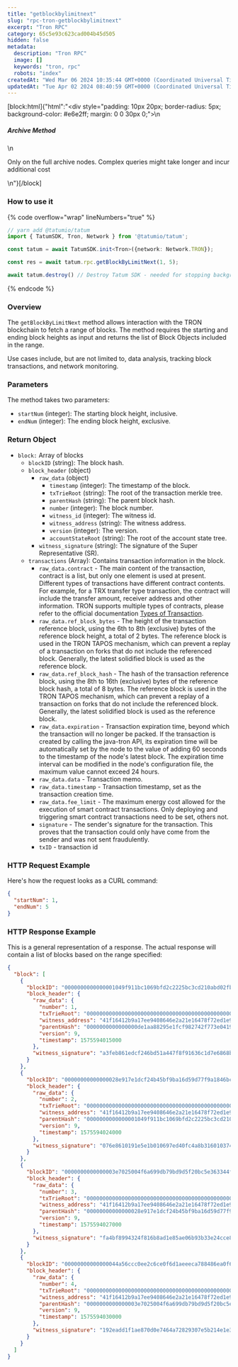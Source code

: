 ```yaml
---
title: "getblockbylimitnext"
slug: "rpc-tron-getblockbylimitnext"
excerpt: "Tron RPC"
category: 65c5e93c623cad004b45d505
hidden: false
metadata: 
  description: "Tron RPC"
  image: []
  keywords: "tron, rpc"
  robots: "index"
createdAt: "Wed Mar 06 2024 10:35:44 GMT+0000 (Coordinated Universal Time)"
updatedAt: "Tue Apr 02 2024 08:40:59 GMT+0000 (Coordinated Universal Time)"
---
```

[block:html]{"html":"<div style=\"padding: 10px 20px; border-radius: 5px; background-color: #e6e2ff; margin: 0 0 30px 0;\">\n  <h5>Archive Method</h5>\n  <p>Only on the full archive nodes. Complex queries might take longer and incur additional cost</p>\n</div>"}[/block]

### How to use it

{% code overflow="wrap" lineNumbers="true" %}
```typescript
// yarn add @tatumio/tatum
import { TatumSDK, Tron, Network } from '@tatumio/tatum';

const tatum = await TatumSDK.init<Tron>({network: Network.TRON});

const res = await tatum.rpc.getBlockByLimitNext(1, 5);

await tatum.destroy() // Destroy Tatum SDK - needed for stopping background jobs
```
{% endcode %}

### Overview

The `getBlockByLimitNext` method allows interaction with the TRON blockchain to fetch a range of blocks. The method requires the starting and ending block heights as input and returns the list of Block Objects included in the range.

Use cases include, but are not limited to, data analysis, tracking block transactions, and network monitoring.

### Parameters

The method takes two parameters:

* `startNum` (integer): The starting block height, inclusive.
* `endNum` (integer): The ending block height, exclusive.

### Return Object

* `block:` Array of blocks
  * `blockID` (string): The block hash.
  * `block_header` (object)
    * `raw_data` (object)
      * `timestamp` (integer): The timestamp of the block.
      * `txTrieRoot` (string): The root of the transaction merkle tree.
      * `parentHash` (string): The parent block hash.
      * `number` (integer): The block number.
      * `witness_id` (integer): The witness id.
      * `witness_address` (string): The witness address.
      * `version` (integer): The version.
      * `accountStateRoot` (string): The root of the account state tree.
    * `witness_signature` (string): The signature of the Super Representative (SR).
  * `transactions` (Array): Contains transaction information in the block.
    * `raw_data.contract` - The main content of the transaction, contract is a list, but only one element is used at present. Different types of transactions have different contract contents. For example, for a TRX transfer type transaction, the contract will include the transfer amount, receiver address and other information. TRON supports multiple types of contracts, please refer to the official documentation [Types of Transaction](https://developers.tron.network/docs/tron-protocol-transaction#types-of-transaction).
    * `raw_data.ref_block_bytes` - The height of the transaction reference block, using the 6th to 8th (exclusive) bytes of the reference block height, a total of 2 bytes. The reference block is used in the TRON TAPOS mechanism, which can prevent a replay of a transaction on forks that do not include the referenced block. Generally, the latest solidified block is used as the reference block.
    * `raw_data.ref_block_hash` - The hash of the transaction reference block, using the 8th to 16th (exclusive) bytes of the reference block hash, a total of 8 bytes. The reference block is used in the TRON TAPOS mechanism, which can prevent a replay of a transaction on forks that do not include the referenced block. Generally, the latest solidified block is used as the reference block.
    * `raw_data.expiration` - Transaction expiration time, beyond which the transaction will no longer be packed. If the transaction is created by calling the java-tron API, its expiration time will be automatically set by the node to the value of adding 60 seconds to the timestamp of the node's latest block. The expiration time interval can be modified in the node's configuration file, the maximum value cannot exceed 24 hours.
    * `raw_data.data` - Transaction memo.
    * `raw_data.timestamp` - Transaction timestamp, set as the transaction creation time.
    * `raw_data.fee_limit` - The maximum energy cost allowed for the execution of smart contract transactions. Only deploying and triggering smart contract transactions need to be set, others not.
    * `signature` - The sender's signature for the transaction. This proves that the transaction could only have come from the sender and was not sent fraudulently.
    * `txID` - transaction id

### HTTP Request Example

Here's how the request looks as a CURL command:

```json
{
  "startNum": 1,
  "endNum": 5
}
```

### HTTP Response Example

This is a general representation of a response. The actual response will contain a list of blocks based on the range specified:

```json
{
  "block": [
    {
      "blockID": "0000000000000001049f911bc1069bfd2c2225bc3cd210abd02fb219751813f0",
      "block_header": {
        "raw_data": {
          "number": 1,
          "txTrieRoot": "0000000000000000000000000000000000000000000000000000000000000000",
          "witness_address": "41f16412b9a17ee9408646e2a21e16478f72ed1e95",
          "parentHash": "0000000000000000de1aa88295e1fcf982742f773e0419c5a9c134c994a9059e",
          "version": 9,
          "timestamp": 1575594015000
        },
        "witness_signature": "a3feb861edcf246bd51a447f8f91636c1d7e6868b346eb2773e24859aacceaed4aa032664c2433bce5dc58e6febe87d3a7e70841684536964670fcad05fe111601"
      }
    },
    {
      "blockID": "00000000000000028e917e1dcf24b45bf9ba16d59d77f9a1846bc4861e7045e4",
      "block_header": {
        "raw_data": {
          "number": 2,
          "txTrieRoot": "0000000000000000000000000000000000000000000000000000000000000000",
          "witness_address": "41f16412b9a17ee9408646e2a21e16478f72ed1e95",
          "parentHash": "0000000000000001049f911bc1069bfd2c2225bc3cd210abd02fb219751813f0",
          "version": 9,
          "timestamp": 1575594024000
        },
        "witness_signature": "076e8610191e5e1b010697ed40fc4a8b316010374e27add85ca117160582223559e14195c7f475020b66f6136807a96c8aaea4b8a8061a9ab50d1d19234034eb00"
      }
    },
    {
      "blockID": "0000000000000003e7025004f6a699db79bd9d5f20bc5e363344f8b01f959394",
      "block_header": {
        "raw_data": {
          "number": 3,
          "txTrieRoot": "0000000000000000000000000000000000000000000000000000000000000000",
          "witness_address": "41f16412b9a17ee9408646e2a21e16478f72ed1e95",
          "parentHash": "00000000000000028e917e1dcf24b45bf9ba16d59d77f9a1846bc4861e7045e4",
          "version": 9,
          "timestamp": 1575594027000
        },
        "witness_signature": "fa4bf8994324f816b8ad1e85ae06b93b33e24cce84255c5656415573641b01410f5e2152d328c32525b8a03ca06dc6100e26fddb2c4836e3e4357134399372a901"
      }
    },
    {
      "blockID": "00000000000000044a56ccc0ee2c6ce0f6d1aeeeca788486ea0f6ad52853749c",
      "block_header": {
        "raw_data": {
          "number": 4,
          "txTrieRoot": "0000000000000000000000000000000000000000000000000000000000000000",
          "witness_address": "41f16412b9a17ee9408646e2a21e16478f72ed1e95",
          "parentHash": "0000000000000003e7025004f6a699db79bd9d5f20bc5e363344f8b01f959394",
          "version": 9,
          "timestamp": 1575594030000
        },
        "witness_signature": "192eadd1f1ae870d0e7464a72829307e5b214e1e3be16e03f223d264acf9c2f715b4b647e836c62cb88a428752b225aa8f3c6d9c85696c8f06635091b1c1982600"
      }
    }
  ]
}
```
